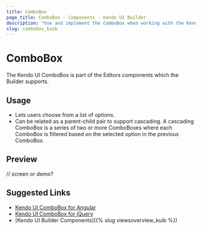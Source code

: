 ```yaml
---
title: ComboBox
page_title: ComboBox - Components - Kendo UI Builder
description: "Use and implement the ComboBox when working with the Kendo UI Builder tool for creating and managing Angular and AngularJS-based web applications."
slug: combobox_kuib
---
```


# ComboBox

The Kendo UI ComboBox is part of the Editors components which the Builder supports.

## Usage

* Lets users choose from a list of options.
* Can be related as a parent-child pair to support cascading. A cascading ComboBox is a series of two or more ComboBoxes where each ComboBox is filtered based on the selected option in the previous ComboBox.

## Preview

// screen or demo?

## Suggested Links

* [Kendo UI ComboBox for Angular](https://www.telerik.com/kendo-angular-ui/components/charts/series-types/area/)
* [Kendo UI ComboBox for jQuery](https://www.telerik.com/kendo-angular-ui/components/dropdowns/combobox/)
* [Kendo UI Builder Components]({% slug viewsoverview_kuib %})
